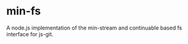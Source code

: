 min-fs
======

A node.js implementation of the min-stream and continuable based fs interface for js-git.

